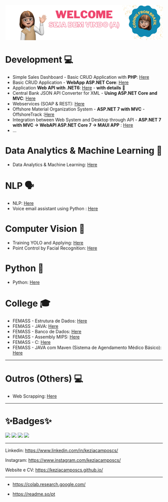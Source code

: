 ![alt text](https://raw.githubusercontent.com/keziacamposcs/keziacamposcs/main/README/Welcome.png)

# Development 💻
* Simple Sales Dashboard - Basic CRUD Application with **PHP**: [Here](https://github.com/keziacamposcs/DashboardVendasSimples)
* Basic CRUD Application - **WebApp ASP.NET Core**: [Here](https://github.com/keziacamposcs/ASP.NETCore_CRUD)
* Application **Web API with .NET6**: [Here](https://github.com/keziacamposcs/WebAPI_NET6_Filmes) - **with details** 👀
* Central Bank JSON API Converter for XML - **Using ASP.NET Core and MVC**: [Here](https://github.com/keziacamposcs/Web_Json_to_XML) 
* Webservices (SOAP & REST): [Here](https://github.com/keziacamposcs/WebServices)
* Offshore Material Organization System - **ASP.NET 7 with MVC** - OffshoreTrack :[Here](https://github.com/keziacamposcs/OffshoreTrack)
* Integration between Web System and Desktop through API - **ASP.NET 7 with MVC → WebAPI ASP.NET Core 7 → MAUI APP**  : [Here](https://github.com/keziacamposcs/IntegrationBetween2API)
* ...


# Data Analytics & Machine Learning 🎲
* Data Analytics & Machine Learning: [Here](https://github.com/keziacamposcs/AnaliseDeDados-e-MachineLearning)


# NLP 🗣️
* NLP: [Here](https://github.com/keziacamposcs/NLP)
* Voice email assistant using Python : [Here](https://github.com/keziacamposcs/AssistenteDeEmail)


# Computer Vision 👀
*  Training YOLO and Applying: [Here](https://github.com/keziacamposcs/TreinandocomYOLOeAplicando)
*  Point Control by Facial Recognition: [Here](https://github.com/keziacamposcs/ControlePontoReconhecimentoFacial)


# Python 🐍
*  Python: [Here](https://github.com/keziacamposcs/Python)


# College 🎓
*  FEMASS - Estrutura de Dados: [Here](https://github.com/keziacamposcs/Femass_EstruturaDeDados_C)
*  FEMASS - JAVA: [Here](https://github.com/keziacamposcs/Femass_Java)
*  FEMASS - Banco de Dados: [Here](https://github.com/keziacamposcs/Femass_BancoDeDados)
*  FEMASS - Assembly MIPS: [Here](https://github.com/keziacamposcs/Femass_AssemblyMIPS)
*  FEMASS - C: [Here](https://github.com/keziacamposcs/Femass_C)
*  FEMASS - JAVA com Maven (Sistema de Agendamento Médico Básico): [Here](https://github.com/keziacamposcs/Femass_AgendaMedico)
---

# Outros (Others) 💻

*  Web Scrapping: [Here](https://github.com/keziacamposcs/WebScraping)

---
# ✨Badges✨
<p float="left">
<img src="https://user-images.githubusercontent.com/32270979/171940444-0e079dd1-e583-4bc8-870b-b4e339c40ae0.png"width="100"/>
<img src="https://user-images.githubusercontent.com/32270979/171940525-d0c0a8ea-0552-4344-b56d-63f76d430298.png" width="100"/>
<img src="https://user-images.githubusercontent.com/32270979/171940570-cbdb5b37-75c3-4815-9b84-f53f192d8061.png" width="100"/>
<img src="https://user-images.githubusercontent.com/32270979/171940596-2420a3c6-21aa-4b0e-a423-fe37f42b7403.png" width="100"/>
</p>

---

Linkedin: https://www.linkedin.com/in/keziacamposcs/

Instagram: https://www.instagram.com/keziacamposcs/

Website e CV: https://keziacamposcs.github.io/

---
- https://colab.research.google.com/

- https://readme.so/pt
